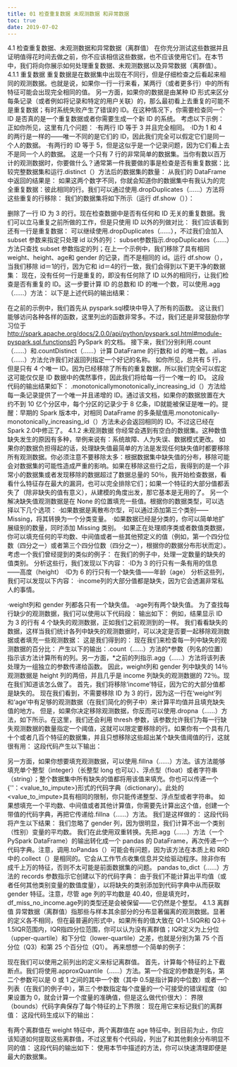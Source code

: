 ```yaml
---
title: 01 检查重复数据 未观测数据 和异常数据
toc: true
date: 2019-07-02
---
```

4.1 检查重复数据、未观测数据和异常数据（离群值）
在你充分测试这些数据并且证明值得花时间去做之前，你不应该相信这些数据，也不应该使用它们。在本节中，我们将向你展示如何处理重复数据、未观测数据以及异常数据（离群值）。
4.1.1 重复数据
重复数据是在数据集中出现在不同行，但是仔细检查之后看起来相同的观测数据。也就是说，如果你一行一行来看，某两行（或者更多行）中的所有特征可能会出现完全相同的值。
另一方面，如果你的数据是由某种 ID 形式来区分每条记录（或者例如将记录和特定的用户关联）的，那么最初看上去重复的可能不是重复数据；有时系统失败产生了错误的 ID。在这种情况下，你需要检查同一个 ID 是否真的是一个重复数据或者你需要生成一个新 ID 的系统。
考虑以下示例：
正如你所见，这里有几个问题：
·有两行 ID 等于 3 并且完全相同。
·ID为 1 和 4 的两行是一样的——唯一不同的是它们的 ID，因此我们完全可以假定它们是同一个人的数据。
·有两行的 ID 等于 5，但是这似乎是一个记录问题，因为它们看上去不是同一个人的数据。
这是一个只有 7 行的非常简单的数据集。当你有数以百万计的观测数据时，你要做什么？通常第一件我要做的事是检查是否有重复数据：比较完整数据集和运行.distinct（）方法后的数据集的数量：
从我们的 DataFrame 中返回的结果是：
如果这两个数字不同，你就会知道你的数据集中有我认为的完全重复数据：彼此相同的行。我们可以通过使用.dropDuplicates（……）方法将这些重复的行移除：
我们的数据集将如下所示（运行 df.show（））：

删除了一行 ID 为 3 的行。现在检查数据中是否有任何和 ID 无关的重复数据。我们可以立马重复之前所做的工作，但是只使用 ID 以外的列做对比：
我们应该看到还有一行是重复数据：
可以继续使用.dropDuplicates（……），不过我们会加入 subset 参数来指定只处理 id 以外的列：
subset参数指示.dropDuplicates（……）方法只查找 subset 参数指定的列；在上一个示例中，我们移除了具有相同 weight、height、age和 gender 的记录，而不是相同的 id。运行 df.show（），当我们移除 id＝1的行，因为它和 id＝4的行一致，我们会得到以下更干净的数据集：
现在，没有任何一行是重复的，即没有任何除了 ID 以外的相同行，让我们检查是否有重复的 ID。这一步要计算 ID 的总数和 ID 的唯一个数，可以使用.agg（……）方法：
以下是上述代码的输出结果：


在之前的示例中，我们首先从 pyspark.sql模块中导入了所有的函数。
这让我们能够访问各种各样的函数，这里列出的函数非常多。不过，我们还是非常鼓励你学习位于 http://spark.apache.org/docs/2.0.0/api/python/pyspark.sql.html#module-pyspark.sql.functions的 PySpark 的文档。
接下来，我们分别利用.count（……）和.countDistinct（……）计算 DataFrame 的行数和 id 的唯一数。.alias（……）方法允许我们对返回列指定一个好记的名称。
如你所见，总共有 5 行，但是只有 4 个唯一 ID。因为已经移除了所有的重复数据，所以我们完全可以假定这可能仅仅是 ID 数据中的偶然事件，因此我们将给每一行一个唯一的 ID。
这段代码的输出结果如下：
.monotonicallymonotonically_increasing_id（）方法给每一条记录提供了一个唯一并且递增的 ID。通过该文档，如果你的数据放置在大约不到 10 亿个分区中，每个分区的记录少于 8 亿条，ID就能被保证是唯一的。提醒：早期的 Spark 版本中，对相同 DataFrame 的多条赋值用.monotonically-monotonically_increasing_id（）方法未必会返回相同的 ID。不过这已经在 Spark 2.0中修正了。
4.1.2 未观测数据
你经常会遇到有空白的数据集。这种数值缺失发生的原因有多种，举例来说有：系统故障、人为失误、数据模式更改。
如果你的数据负担得起的话，处理缺失值最简单的方法是发现任何缺失值时都要移除所有观测数据。你必须注意不要移除太多：根据数据集中缺失值的分布，移除可能会对数据集的可能性造成严重的影响。如果在移除这些行之后，我得到的是一个非常小的数据集或者发现移除的数据超过了数据总量的 50％，我开始检查数据，看看什么特征存在最大的漏洞，也可以完全排除它们；如果一个特征的大部分值都丢失了（除非缺失的值有意义），从建模的角度出发，那它基本是无用的了。
另一个解决缺失值观测数据是在 None 的位置填充一些值。根据你的数据类型，可以选择以下几个选项：
·如果数据是离散布尔型，可以通过添加第三个类别——Missing，将其转换为一个分类变量。
·如果数据已经是分类的，你可以简单地扩展级别的数量，同时添加 Missing 类别。
·如果正在处理顺序类或者数值类数据，你可以填充任何的平均数、中间值或者一些其他预定义的值（例如，第一个四分位数（四分之一）或者第三个四分位数（四分之一），根据你的数据分布形状而定）。
考虑一个我们曾经提到的类似的例子：
在我们的例子中，处理一定数量的缺失的值类别。
分析这些行，我们发现以下内容：
·ID为 3 的行只有一条有用的信息——高度（height）
·ID为 6 的行只有一个缺失值——年龄（age）
分析这些列，我们可以发现以下内容：
·income列的大部分值都是缺失，因为它会透漏非常私人的事情。


·weight列和 gender 列都各只有一个缺失值。
·age列有两个缺失值。
为了查找每行缺少的观测数据，我们可以使用以下代码段：
输出如下：
例如，结果显示 ID 为 3 的行有 4 个缺失的观测数据，正如我们之前观测到的一样。
我们看看缺失的数据，这样当我们统计各列中缺失的观测数据时，可以决定是否要一起移除观测数据或者填充一些观测数据：
这是我们得到的：
现在我们来检查每一列中缺失的观测数据的百分比：
产生以下的输出：.count（……）方法的*参数（列名的位置）指示该方法计算所有的列。另一方面，*之前的列指示.agg（……）方法将该列表处理为一组独立的参数传递给函数。
因此，weight列和 gender 列中缺失的 14％观测数据是 height 列的两倍，并且几乎是 income 列缺失的观测数据的 72％。现在我们知道该怎么做了。
首先，我们将移除‘income’特征，因为它的大部分值都是缺失的。
现在我们看到，不需要移除 ID 为 3 的行，因为这一行在‘weight’列和‘age’中有足够的观测数据（在我们简化的例子中）来计算平均值并且填充缺失值的地方。
但是，如果你决定移除观测数据，你反而可以使用.dropna（……）方法，如下所示。在这里，我们还会利用 thresh 参数，该参数允许我们为每一行缺失观测数据的数量指定一个阈值，这就可以限定要移除的行。如果你有一个具有几十个或者几百个特征的数据集，并且只想移除这些超出某个缺失值阈值的行，这就很有用：
这段代码产生以下输出：

另一方面，如果你想要填充观测数据，可以使用.fillna（……）方法。该方法能够填充单个整型（integer）（长整型 long 也可以）、浮点型（float）或者字符串（string）；整个数据集中所有缺失的值都将用该值来填充。你也可以传递一个{'<colName>'：<value_to_impute>}形式的代码字典（dictionary）。此处的<value_to_impute>具有相同的限制，你只能传递整型、浮点型或者字符串。
如果想填充一个平均数、中间值或者其他计算值，你需要先计算出这个值，创建一个带值的代码字典，再把它传递给.fillna（……）方法。
我们是这样做的：
这段代码将产生以下结果：
我们忽略了 gender 列，因为很明显，我们计算不出一个类别（性别）变量的平均数。
我们在此使用双重转换。先把.agg（……）方法（一个 PySpark DataFrame）的输出转化成一个 pandas 的 DataFrame，再次传递一个代码字典。注意，调用.toPandas（）可能会有问题，因为该方法在本质上和 RRD 中的.collect（）是相同的。它会从工作节点收集信息并交给驱动程序。除非你有成千上万的特征，否则不太可能是前面数据集的问题。
pandas to_dict（……）方法的 records 参数指示它创建以下的代码字典：
由于我们不能计算出平均值（或者任何其他类别变量的数值度量），以将缺失的类别添加到代码字典中从而获取 gender 特征。注意，尽管 age 列的平均数是 40.40，但是填充时，df_miss_no_income.age列的类型还是会被保留——它仍然是个整型。
4.1.3 离群值
异常数据（离群值）指那些与样本其余部分的分布显著偏离的观测数据。显著的定义各不相同，但在最普遍的形式中，如果所有的值大致在 Q1-1.5IQR和 Q3＋1.5IQR范围内，IQR指四分位范围，你可以认为没有离群值；IQR定义为上分位（upper-quartile）和下分位（lower-quartile）之差，也就是分别为第 75 个百分位（Q3）和第 25 个百分位（Q1）。
再来想想一个简单的例子：

现在我们可以使用之前列出的定义来标记离群值。
首先，计算每个特征的上下截断点。我们将使用.approxQuantile（……）方法。第一个指定的参数是列名，第二个参数可以是 0 或 1 之间的其中一个数（其中 0.5是指计算的中位数）或者一个列表（在我们的例子中），第三个参数指定每个度量的一个可接受的错误程度（如果设置为 0，就会计算一个度量的准确值，但是这么做代价很大）：
界限（bounds）代码字典保存了每个特征的上下界限：
现在用它来标记我们的离群值：
这段代码生成以下的输出：


有两个离群值在 weight 特征中，两个离群值在 age 特征中。到目前为止，你应该知道如何提取这些离群值，不过这里有个代码段，列出了和其他剩余分布明显不同的值：
这段代码的输出如下：
使用本节中描述的方法，你可以快速清理即便是最大的数据集。
